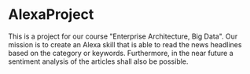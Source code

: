 # AlexaProject

This is a project for our course "Enterprise Architecture, Big Data". Our mission is to create an Alexa skill that is able to read the news headlines based on the category or keywords. Furthermore, in the near future a sentiment analysis of the articles shall also be possible.
